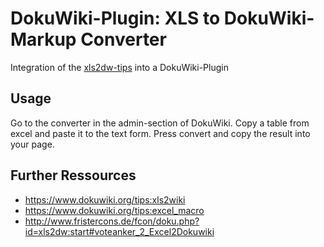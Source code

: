 # DokuWiki-Plugin: XLS to DokuWiki-Markup Converter

Integration of the [xls2dw-tips](https://www.dokuwiki.org/tips:xls2wiki) into a DokuWiki-Plugin

## Usage
Go to the converter in the admin-section of DokuWiki. Copy a table from excel and paste it to the text form. Press convert and copy the result into your page.

## Further Ressources

* https://www.dokuwiki.org/tips:xls2wiki
* https://www.dokuwiki.org/tips:excel_macro
* http://www.fristercons.de/fcon/doku.php?id=xls2dw:start#voteanker_2_Excel2Dokuwiki
